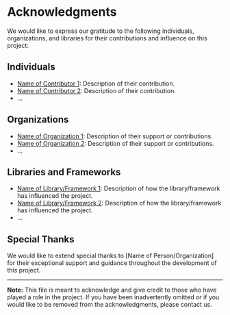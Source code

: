 # Acknowledgments

We would like to express our gratitude to the following individuals, organizations, and libraries for their contributions and influence on this project:

## Individuals

- [Name of Contributor 1](link-to-profile): Description of their contribution.
- [Name of Contributor 2](link-to-profile): Description of their contribution.
- ...

## Organizations

- [Name of Organization 1](link-to-organization): Description of their support or contributions.
- [Name of Organization 2](link-to-organization): Description of their support or contributions.
- ...

## Libraries and Frameworks

- [Name of Library/Framework 1](link-to-repository): Description of how the library/framework has influenced the project.
- [Name of Library/Framework 2](link-to-repository): Description of how the library/framework has influenced the project.
- ...

## Special Thanks

We would like to extend special thanks to [Name of Person/Organization] for their exceptional support and guidance throughout the development of this project.

---

**Note:** This file is meant to acknowledge and give credit to those who have played a role in the project. If you have been inadvertently omitted or if you would like to be removed from the acknowledgments, please contact us.

